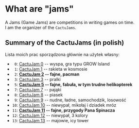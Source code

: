 # What are "jams"

A Jams (Game Jams) are competitions in writing games on time.  
I am the organizer of the `CactuJams`.

## Summary of the CactuJams (in polish)

Lista moich prac sporządzona głównie na użytek własny:
- ` 0`: [CactuJam 0](https://evolveye.github.io/Game_jams/CactuJam-0) -- wyspa, gra typu GROW Island
- ` 1`: [CactuJam 1](https://evolveye.github.io/Game_jams/CactuJam-1) -- rakieta w kosmosie
- ` 2`: **[CactuJam 2](https://evolveye.github.io/Game_jams/CactuJam-2/main.html) -- fajne, pacman**
- ` 3`: [CactuJam 3](https://evolveye.github.io/Game_jams/CactuJam-3) -- pralki
- ` 5`: **[CactuJam 5](https://evolveye.github.io/Game_jams/CactuJam-5/client) -- fajne, fabuła, w tym trudne helikopterek**
- ` 7`: [CactuJam 7](https://evolveye.github.io/Game_jams/CactuJam-7/build) -- pająki
- ` 8`: [CactuJam 8](https://evolveye.github.io/Game_jams/CactuJam-8/views) -- piasek
- ` 9`: [CactuJam 9](https://evolveye.github.io/Game_jams/CactuJam-9/public) -- nudne, ładne, samochodzik, losowość
- `10`: [CactuJam 10](https://evolveye.github.io/Game_jams/CactuJam-10/public/game) -- niewypał, mikołaj i dziadek mróz 
- `11`: **[CactuJam 11](**https://evolveye.github.io/Game_jams/CactuJam-11/public) -- fajne, przygody Pana Spinacza**
- `12`: [CactuJam 12](https://evolveye.github.io/Game_jams/CactuJam-12/out) -- niewypał, 3 kolory
- `13`: [CactuJam 13](https://evolveye.github.io/Game_jams/CactuJam-13/out) -- majowie, icy tower
